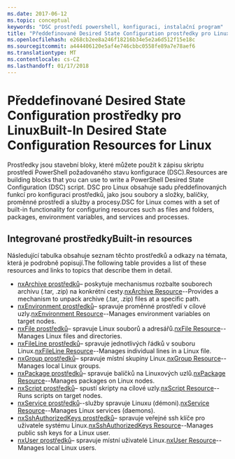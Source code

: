 ```yaml
---
ms.date: 2017-06-12
ms.topic: conceptual
keywords: "DSC prostředí powershell, konfiguraci, instalační program"
title: "Předdefinované Desired State Configuration prostředky pro Linux"
ms.openlocfilehash: e268cb2ee8a246f18216b34e5e2a6d512f15e18c
ms.sourcegitcommit: a444406120e5af4e746cbbc0558fe89a7e78aef6
ms.translationtype: MT
ms.contentlocale: cs-CZ
ms.lasthandoff: 01/17/2018
---
```

# <a name="built-in-desired-state-configuration-resources-for-linux"></a><span data-ttu-id="b54b6-103">Předdefinované Desired State Configuration prostředky pro Linux</span><span class="sxs-lookup"><span data-stu-id="b54b6-103">Built-In Desired State Configuration Resources for Linux</span></span>

<span data-ttu-id="b54b6-104">Prostředky jsou stavební bloky, které můžete použít k zápisu skriptu prostředí PowerShell požadovaného stavu konfigurace (DSC).</span><span class="sxs-lookup"><span data-stu-id="b54b6-104">Resources are building blocks that you can use to write a PowerShell Desired State Configuration (DSC) script.</span></span> <span data-ttu-id="b54b6-105">DSC pro Linux obsahuje sadu předdefinovaných funkcí pro konfiguraci prostředků, jako jsou soubory a složky, balíčky, proměnné prostředí a služby a procesy.</span><span class="sxs-lookup"><span data-stu-id="b54b6-105">DSC for Linux comes with a set of built-in functionality for configuring resources such as files and folders, packages, environment variables, and services and processes.</span></span>

## <a name="built-in-resources"></a><span data-ttu-id="b54b6-106">Integrované prostředky</span><span class="sxs-lookup"><span data-stu-id="b54b6-106">Built-in resources</span></span> 

<span data-ttu-id="b54b6-107">Následující tabulka obsahuje seznam těchto prostředků a odkazy na témata, která je podrobně popisují.</span><span class="sxs-lookup"><span data-stu-id="b54b6-107">The following table provides a list of these resources and links to topics that describe them in detail.</span></span>

* <span data-ttu-id="b54b6-108">[nxArchive prostředků](lnxArchiveResource.md)– poskytuje mechanismus rozbalte souborech archivu (.tar, .zip) na konkrétní cesty.</span><span class="sxs-lookup"><span data-stu-id="b54b6-108">[nxArchive Resource](lnxArchiveResource.md)--Provides a mechanism to unpack archive (.tar, .zip) files at a specific path.</span></span>
* <span data-ttu-id="b54b6-109">[nxEnvironment prostředků](lnxEnvironmentResource.md)– spravuje proměnné prostředí v cílové uzly.</span><span class="sxs-lookup"><span data-stu-id="b54b6-109">[nxEnvironment Resource](lnxEnvironmentResource.md)--Manages environment variables on target nodes.</span></span> 
* <span data-ttu-id="b54b6-110">[nxFile prostředků](lnxFileResource.md)– spravuje Linux souborů a adresářů.</span><span class="sxs-lookup"><span data-stu-id="b54b6-110">[nxFile Resource](lnxFileResource.md)--Manages Linux files and directories.</span></span> 
* <span data-ttu-id="b54b6-111">[nxFileLine prostředků](lnxFileLineResource.md)– spravuje jednotlivých řádků v souboru Linux.</span><span class="sxs-lookup"><span data-stu-id="b54b6-111">[nxFileLine Resource](lnxFileLineResource.md)--Manages individual lines in a Linux file.</span></span> 
* <span data-ttu-id="b54b6-112">[nxGroup prostředků](lnxGroupResource.md)– spravuje místní skupiny Linux.</span><span class="sxs-lookup"><span data-stu-id="b54b6-112">[nxGroup Resource](lnxGroupResource.md)--Manages local Linux groups.</span></span> 
* <span data-ttu-id="b54b6-113">[nxPackage prostředků](lnxPackageResource.md)– spravuje balíčků na Linuxových uzlů.</span><span class="sxs-lookup"><span data-stu-id="b54b6-113">[nxPackage Resource](lnxPackageResource.md)--Manages packages on Linux nodes.</span></span>
* <span data-ttu-id="b54b6-114">[nxScript prostředků](lnxScriptResource.md)– spustí skripty na cílové uzly.</span><span class="sxs-lookup"><span data-stu-id="b54b6-114">[nxScript Resource](lnxScriptResource.md)--Runs scripts on target nodes.</span></span>
* <span data-ttu-id="b54b6-115">[nxService prostředků](lnxServiceResource.md)--služby spravuje Linuxu (démoni).</span><span class="sxs-lookup"><span data-stu-id="b54b6-115">[nxService Resource](lnxServiceResource.md)--Manages Linux services (daemons).</span></span>
* <span data-ttu-id="b54b6-116">[nxSshAuthorizedKeys prostředků](lnxSshAuthorizedKeysResource.md)– spravuje veřejné ssh klíče pro uživatele systému Linux.</span><span class="sxs-lookup"><span data-stu-id="b54b6-116">[nxSshAuthorizedKeys Resource](lnxSshAuthorizedKeysResource.md)--Manages public ssh keys for a Linux user.</span></span> 
* <span data-ttu-id="b54b6-117">[nxUser prostředků](lnxUserResource.md)– spravuje místní uživatelé Linux.</span><span class="sxs-lookup"><span data-stu-id="b54b6-117">[nxUser Resource](lnxUserResource.md)--Manages local Linux users.</span></span> 
  
